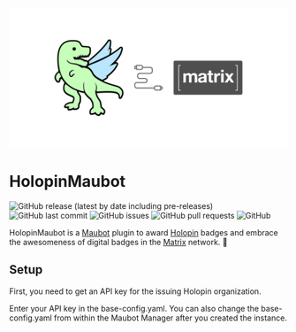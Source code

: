 ![Logo](logo.png)

# HolopinMaubot

![GitHub release (latest by date including pre-releases)](https://img.shields.io/github/v/release/itrich/HolopinMaubot?include_prereleases)
![GitHub last commit](https://img.shields.io/github/last-commit/itrich/HolopinMaubot)
![GitHub issues](https://img.shields.io/github/issues-raw/itrich/HolopinMaubot)
![GitHub pull requests](https://img.shields.io/github/issues-pr/itrich/HolopinMaubot)
![GitHub](https://img.shields.io/github/license/itrich/HolopinMaubot)

HolopinMaubot is a [Maubot](https://maubot.xyz/) plugin to award [Holopin](https://www.holopin.io/) badges and embrace the awesomeness of digital badges in the [Matrix](https://matrix.org/) network. 🎉

## Setup

First, you need to get an API key for the issuing Holopin organization.

Enter your API key in the base-config.yaml. You can also change the base-config.yaml from within the Maubot Manager after you created the instance.
